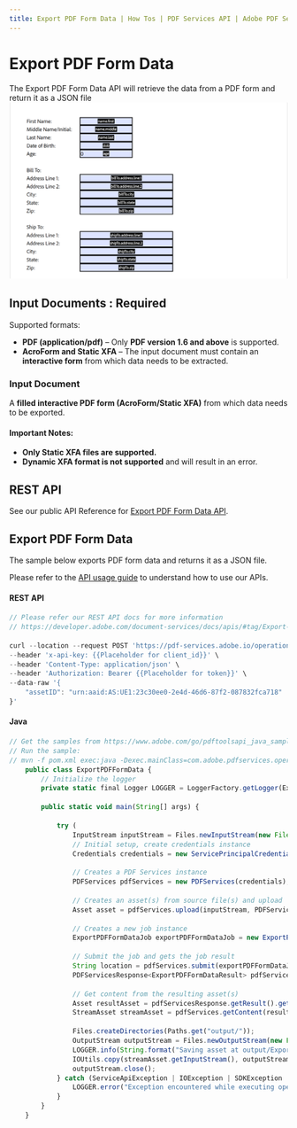 ```yaml
---
title: Export PDF Form Data | How Tos | PDF Services API | Adobe PDF Services
---
```


# Export PDF Form Data

The Export PDF Form Data API will retrieve the data from a PDF form and return it as a JSON file
![Export PDF Form Data](../export-pdf-form.png)

## Input Documents : **Required**

Supported formats:

- **PDF (application/pdf)** – Only **PDF version 1.6 and above** is supported.
- **AcroForm and Static XFA** – The input document must contain an **interactive form** from which data needs to be extracted.

### Input Document

A **filled interactive PDF form (AcroForm/Static XFA)** from which data needs to be exported.

#### Important Notes:

- **Only Static XFA files are supported.**
- **Dynamic XFA format is not supported** and will result in an error.

## REST API

See our public API Reference for [Export PDF Form Data API](../../../apis/#tag/Export-PDF-Form-Data).

## Export PDF Form Data

The sample below exports PDF form data and returns it as a JSON file.

Please refer to the [API usage guide](../api-usage.md) to understand how to use our APIs.

<CodeBlock slots="heading, code" repeat="2" languages="REST API, Java" />

#### REST API

```javascript
// Please refer our REST API docs for more information 
// https://developer.adobe.com/document-services/docs/apis/#tag/Export-PDF-Form-Data

curl --location --request POST 'https://pdf-services.adobe.io/operation/getformdata' \
--header 'x-api-key: {{Placeholder for client_id}}' \
--header 'Content-Type: application/json' \
--header 'Authorization: Bearer {{Placeholder for token}}' \
--data-raw '{
    "assetID": "urn:aaid:AS:UE1:23c30ee0-2e4d-46d6-87f2-087832fca718"
}'
```

#### Java

```javascript
// Get the samples from https://www.adobe.com/go/pdftoolsapi_java_samples
// Run the sample:
// mvn -f pom.xml exec:java -Dexec.mainClass=com.adobe.pdfservices.operation.samples.exportpdfFormData
    public class ExportPDFFormData {
        // Initialize the logger
        private static final Logger LOGGER = LoggerFactory.getLogger(ExportPDFFormData.class);
    
        public static void main(String[] args) {
    
            try (
                InputStream inputStream = Files.newInputStream(new File("src/main/resources/exportPdfFormDataInput.pdf").toPath())) {
                // Initial setup, create credentials instance
                Credentials credentials = new ServicePrincipalCredentials(System.getenv("PDF_SERVICES_CLIENT_ID"), System.getenv("PDF_SERVICES_CLIENT_SECRET"));
            
                // Creates a PDF Services instance
                PDFServices pdfServices = new PDFServices(credentials);
            
                // Creates an asset(s) from source file(s) and upload
                Asset asset = pdfServices.upload(inputStream, PDFServicesMediaType.PDF.getMediaType());
            
                // Creates a new job instance
                ExportPDFFormDataJob exportPDFFormDataJob = new ExportPDFFormDataJob(asset);
            
                // Submit the job and gets the job result
                String location = pdfServices.submit(exportPDFFormDataJob);
                PDFServicesResponse<ExportPDFFormDataResult> pdfServicesResponse = pdfServices.getJobResult(location, ExportPDFFormDataResult.class);
            
                // Get content from the resulting asset(s)
                Asset resultAsset = pdfServicesResponse.getResult().getAsset();
                StreamAsset streamAsset = pdfServices.getContent(resultAsset);

                Files.createDirectories(Paths.get("output/"));
                OutputStream outputStream = Files.newOutputStream(new File("output/ExportPDFFormData.pdf").toPath());
                LOGGER.info(String.format("Saving asset at output/ExportPDFFormData.pdf", outputFilePath));
                IOUtils.copy(streamAsset.getInputStream(), outputStream);
                outputStream.close();
            } catch (ServiceApiException | IOException | SDKException | ServiceUsageException ex) {
                LOGGER.error("Exception encountered while executing operation", ex);
            }
        }
    }
```
